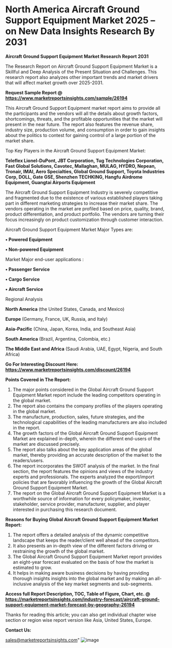 # North America Aircraft Ground Support Equipment Market 2025 – on New Data Insights Research By 2031

<strong>Aircraft Ground Support Equipment Market Research Report 2031</strong>

The Research Report on Aircraft Ground Support Equipment Market is a Skillful and Deep Analysis of the Present Situation and Challenges. This research report also analyzes other important trends and market drivers that will affect market growth over 2025-2031.

<strong>Request Sample Report @ <a href=https://www.marketreportsinsights.com/sample/26194>https://www.marketreportsinsights.com/sample/26194</a></strong>

This Aircraft Ground Support Equipment market report aims to provide all the participants and the vendors will all the details about growth factors, shortcomings, threats, and the profitable opportunities that the market will present in the near future. The report also features the revenue share, industry size, production volume, and consumption in order to gain insights about the politics to contest for gaining control of a large portion of the market share.

Top Key Players in the Aircraft Ground Support Equipment Market:

<strong>Teleflex Lionel-DuPont, JBT Corporation, Tug Technologies Corporation, Fast Global Solutions, Cavotec, Mallaghan, MULAG, HYDRO, Nepean, Tronair, IMAI, Aero Specialties, Global Ground Support, Toyota Industries Corp, DOLL, Gate GSE, Shenzhen TECHKING, Hangfu Airdrome Equipment, Guangtai Airports Equipment</strong>

The Aircraft Ground Support Equipment Industry is severely competitive and fragmented due to the existence of various established players taking part in different marketing strategies to increase their market share. The vendors operating in the market are profiled based on price, quality, brand, product differentiation, and product portfolio. The vendors are turning their focus increasingly on product customization through customer interaction.

Aircraft Ground Support Equipment Market Major Types are:

<strong>• Powered Equipment

• Non-powered Equipment</strong>

Market Major end-user applications :

<strong>• Passenger Service

• Cargo Service

• Aircraft Service</strong>

Regional Analysis

</u><strong><b>North America</b></strong> (the United States, Canada, and Mexico)

<strong><b>Europe </b></strong>(Germany, France, UK, Russia, and Italy)

<strong><b>Asia-Pacific</b></strong> (China, Japan, Korea, India, and Southeast Asia)

<strong><b>South America</b></strong> (Brazil, Argentina, Colombia, etc.)

<strong><b>The Middle East and Africa</b></strong> (Saudi Arabia, UAE, Egypt, Nigeria, and South Africa)

<strong>Go For Interesting Discount Here: <a href=https://www.marketreportsinsights.com/discount/26194>https://www.marketreportsinsights.com/discount/26194</a></strong>

<strong>Points Covered in The Report:</strong>
<ol>
  <li>The major points considered in the Global Aircraft Ground Support Equipment Market report include the leading competitors operating in the global market.</li>
  <li>The report also contains the company profiles of the players operating in the global market.</li>
  <li>The manufacture, production, sales, future strategies, and the technological capabilities of the leading manufacturers are also included in the report.</li>
  <li>The growth factors of the Global Aircraft Ground Support Equipment Market are explained in-depth, wherein the different end-users of the market are discussed precisely.</li>
  <li>The report also talks about the key application areas of the global market, thereby providing an accurate description of the market to the readers/users.</li>
  <li>The report incorporates the SWOT analysis of the market. In the final section, the report features the opinions and views of the industry experts and professionals. The experts analyzed the export/import policies that are favorably influencing the growth of the Global Aircraft Ground Support Equipment Market.</li>
  <li>The report on the Global Aircraft Ground Support Equipment Market is a worthwhile source of information for every policymaker, investor, stakeholder, service provider, manufacturer, supplier, and player interested in purchasing this research document.</li>
</ol>
<strong>Reasons for Buying Global Aircraft Ground Support Equipment Market Report:</strong>

<ol>
  <li>The report offers a detailed analysis of the dynamic competitive landscape that keeps the reader/client well ahead of the competitors.</li>
  <li>It also presents an in-depth view of the different factors driving or restraining the growth of the global market.</li>
  <li>The Global Aircraft Ground Support Equipment Market report provides an eight-year forecast evaluated on the basis of how the market is estimated to grow.</li>
  <li>It helps in making aware business decisions by having providing thorough insights insights into the global market and by making an all-inclusive analysis of the key market segments and sub-segments.</li>
</ol>
<strong>Access full Report Description, TOC, Table of Figure, Chart, etc. @ <a href=https://marketreportsinsights.com/industry-forecast/aircraft-ground-support-equipment-market-forecast-by-geography-26194>https://marketreportsinsights.com/industry-forecast/aircraft-ground-support-equipment-market-forecast-by-geography-26194</a></strong>


Thanks for reading this article; you can also get individual chapter wise section or region wise report version like Asia, United States, Europe.

<strong>Contact Us:</strong>

sales@marketreportsinsights.com"
![image](https://github.com/user-attachments/assets/4ca0c91f-6318-4cfa-8fd8-0ca076556873)
